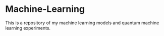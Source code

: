 # Machine-Learning

This is a repository of my machine learning models and quantum machine learning experiments. 
